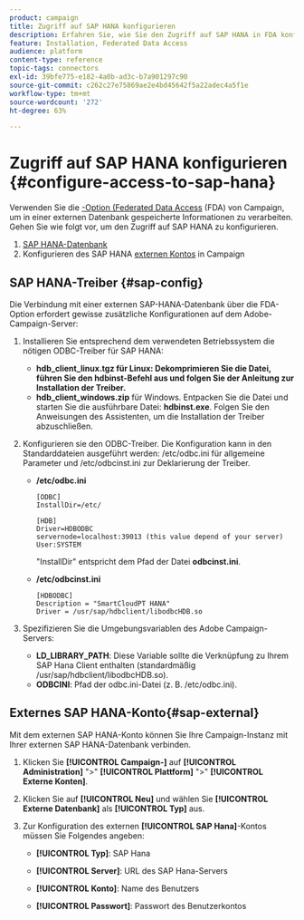 ```yaml
---
product: campaign
title: Zugriff auf SAP HANA konfigurieren
description: Erfahren Sie, wie Sie den Zugriff auf SAP HANA in FDA konfigurieren
feature: Installation, Federated Data Access
audience: platform
content-type: reference
topic-tags: connectors
exl-id: 39bfe775-e182-4a0b-ad3c-b7a901297c90
source-git-commit: c262c27e75869ae2e4bd45642f5a22adec4a5f1e
workflow-type: tm+mt
source-wordcount: '272'
ht-degree: 63%

---
```


# Zugriff auf SAP HANA konfigurieren {#configure-access-to-sap-hana}



Verwenden Sie die [-Option (Federated Data Access](../../installation/using/about-fda.md) (FDA) von Campaign, um in einer externen Datenbank gespeicherte Informationen zu verarbeiten. Gehen Sie wie folgt vor, um den Zugriff auf SAP HANA zu konfigurieren.

1. [SAP HANA-Datenbank ](#sap-config)
1. Konfigurieren des SAP HANA [externen Kontos](#sap-external) in Campaign

## SAP HANA-Treiber {#sap-config}

Die Verbindung mit einer externen SAP-HANA-Datenbank über die FDA-Option erfordert gewisse zusätzliche Konfigurationen auf dem Adobe-Campaign-Server:

1. Installieren Sie entsprechend dem verwendeten Betriebssystem die nötigen ODBC-Treiber für SAP HANA:

   * **hdb_client_linux.tgz für Linux: Dekomprimieren Sie die Datei, führen Sie den hdbinst-Befehl aus und folgen Sie der Anleitung zur Installation der Treiber.**
   * **hdb_client_windows.zip** für Windows. Entpacken Sie die Datei und starten Sie die ausführbare Datei: **hdbinst.exe**. Folgen Sie den Anweisungen des Assistenten, um die Installation der Treiber abzuschließen.

1. Konfigurieren sie den ODBC-Treiber. Die Konfiguration kann in den Standarddateien ausgeführt werden: /etc/odbc.ini für allgemeine Parameter und /etc/odbcinst.ini zur Deklarierung der Treiber.

   * **/etc/odbc.ini**

     ```
     [ODBC]
     InstallDir=/etc/
     
     [HDB]
     Driver=HDBODBC
     servernode=localhost:39013 (this value depend of your server)
     User:SYSTEM
     ```

     &quot;InstallDir&quot; entspricht dem Pfad der Datei **odbcinst.ini**.

   * **/etc/odbcinst.ini**

     ```
     [HDBODBC]
     Description = "SmartCloudPT HANA"
     Driver = /usr/sap/hdbclient/libodbcHDB.so
     ```

1. Spezifizieren Sie die Umgebungsvariablen des Adobe Campaign-Servers:

   * **LD_LIBRARY_PATH**: Diese Variable sollte die Verknüpfung zu Ihrem SAP Hana Client enthalten (standardmäßig /usr/sap/hdbclient/libodbcHDB.so).
   * **ODBCINI**: Pfad der odbc.ini-Datei (z. B. /etc/odbc.ini).

## Externes SAP HANA-Konto{#sap-external}

Mit dem externen SAP HANA-Konto können Sie Ihre Campaign-Instanz mit Ihrer externen SAP HANA-Datenbank verbinden.

1. Klicken Sie **[!UICONTROL Campaign-]** auf **[!UICONTROL Administration]** &quot;>&quot; **[!UICONTROL Plattform]** &quot;>&quot; **[!UICONTROL Externe Konten]**.

1. Klicken Sie auf **[!UICONTROL Neu]** und wählen Sie **[!UICONTROL Externe Datenbank]** als **[!UICONTROL Typ]** aus.

1. Zur Konfiguration des externen **[!UICONTROL SAP Hana]**-Kontos müssen Sie Folgendes angeben:

   * **[!UICONTROL Typ]**: SAP Hana

   * **[!UICONTROL Server]**: URL des SAP Hana-Servers

   * **[!UICONTROL Konto]**: Name des Benutzers

   * **[!UICONTROL Passwort]**: Passwort des Benutzerkontos
